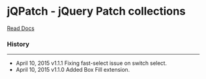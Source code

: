 jQPatch - jQuery Patch collections
===

[Read Docs](https://mahdaen.github.io/jqpatch)

### History
---

* April 10, 2015        v1.1.1      Fixing fast-select issue on switch select.
* April 10, 2015        v1.1.0      Added Box Fill extension.